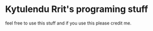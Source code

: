 Kytulendu Rrit's programing stuff
=====
feel free to use this stuff and if you use this please credit me.

